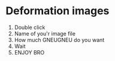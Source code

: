 # Deformation images
1. Double click
2. Name of you'r image file
3. How much GNEUGNEU do you want
4. Wait
5. ENJOY BRO
